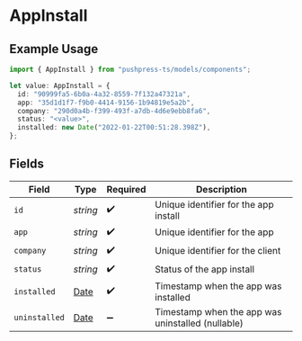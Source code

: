 # AppInstall

## Example Usage

```typescript
import { AppInstall } from "pushpress-ts/models/components";

let value: AppInstall = {
  id: "90999fa5-6b0a-4a32-8559-7f132a47321a",
  app: "35d1d1f7-f9b0-4414-9156-1b94819e5a2b",
  company: "290d0a4b-f399-493f-a7db-4d6e9ebb8fa6",
  status: "<value>",
  installed: new Date("2022-01-22T00:51:28.398Z"),
};
```

## Fields

| Field                                                                                         | Type                                                                                          | Required                                                                                      | Description                                                                                   |
| --------------------------------------------------------------------------------------------- | --------------------------------------------------------------------------------------------- | --------------------------------------------------------------------------------------------- | --------------------------------------------------------------------------------------------- |
| `id`                                                                                          | *string*                                                                                      | :heavy_check_mark:                                                                            | Unique identifier for the app install                                                         |
| `app`                                                                                         | *string*                                                                                      | :heavy_check_mark:                                                                            | Unique identifier for the app                                                                 |
| `company`                                                                                     | *string*                                                                                      | :heavy_check_mark:                                                                            | Unique identifier for the client                                                              |
| `status`                                                                                      | *string*                                                                                      | :heavy_check_mark:                                                                            | Status of the app install                                                                     |
| `installed`                                                                                   | [Date](https://developer.mozilla.org/en-US/docs/Web/JavaScript/Reference/Global_Objects/Date) | :heavy_check_mark:                                                                            | Timestamp when the app was installed                                                          |
| `uninstalled`                                                                                 | [Date](https://developer.mozilla.org/en-US/docs/Web/JavaScript/Reference/Global_Objects/Date) | :heavy_minus_sign:                                                                            | Timestamp when the app was uninstalled (nullable)                                             |